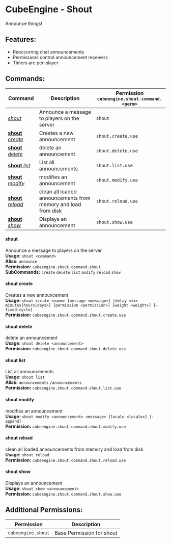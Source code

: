 # CubeEngine - Shout
Announce things!

## Features:
 - Reoccurring chat announcements
 - Permissions control announcement receivers
 - Timers are per-player

## Commands:

| Command | Description | Permission<br>`cubeengine.shout.command.<perm>` |
| --- | --- | --- |
| [*shout*](#shout) | Announce a message to players on the server | `shout` |
| [**shout** *create*](#shout-create) | Creates a new announcement | `shout.create.use` |
| [**shout** *delete*](#shout-delete) | delete an announcement | `shout.delete.use` |
| [**shout** *list*](#shout-list) | List all announcements | `shout.list.use` |
| [**shout** *modify*](#shout-modify) | modifies an announcement | `shout.modify.use` |
| [**shout** *reload*](#shout-reload) | clean all loaded announcements from memory and load from disk | `shout.reload.use` |
| [**shout** *show*](#shout-show) | Displays an announcement | `shout.show.use` |

#### shout  
Announce a message to players on the server  
**Usage:** `shout <command>`  
**Alias:** `announce`  
**Permission:** `cubeengine.shout.command.shout`  
**SubCommands:** `create` `delete` `list` `modify` `reload` `show`  

#### shout create  
Creates a new announcement  
**Usage:** `shout create <name> [message <message>] [delay <<x> minutes|hours|days>] [permission <permission>] [weight <weight>] [-fixed-cycle]`  
**Permission:** `cubeengine.shout.command.shout.create.use`  
  

#### shout delete  
delete an announcement  
**Usage:** `shout delete <announcement>`  
**Permission:** `cubeengine.shout.command.shout.delete.use`  
  

#### shout list  
List all announcements  
**Usage:** `shout list `  
**Alias:** `announcements` `/announcements`  
**Permission:** `cubeengine.shout.command.shout.list.use`  
  

#### shout modify  
modifies an announcement  
**Usage:** `shout modify <announcement> <message> [locale <locale>] [-append]`  
**Permission:** `cubeengine.shout.command.shout.modify.use`  
  

#### shout reload  
clean all loaded announcements from memory and load from disk  
**Usage:** `shout reload `  
**Permission:** `cubeengine.shout.command.shout.reload.use`  
  

#### shout show  
Displays an announcement  
**Usage:** `shout show <announcement>`  
**Permission:** `cubeengine.shout.command.shout.show.use`  
  

## Additional Permissions:

| Permission | Description |
| --- | --- |
| `cubeengine.shout` | Base Permission for shout |